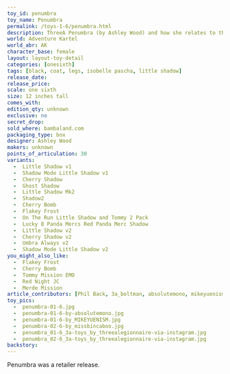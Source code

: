 ```yaml
---
toy_id: penumbra
toy_name: Penumbra
permalink: /toys-1-6/penumbra.html
description: ThreeA Penumbra (by Ashley Wood) and how she relates to the World of Adventure Kartel, plus get the most detailed release info including release date, price, variants, colorways and more.
world: Adventure Kartel
world_abr: AK
character_base: female
layout: layout-toy-detail
categories: [onesixth]
tags: [black, coat, legs, isobelle pascha, little shadow]
release_date: 
release_price: 
scale: one sixth
size: 12 inches tall
comes_with: 
edition_qty: unknown
exclusive: no
secret_drop:
sold_where: bambaland.com
packaging_type: box
designer: Ashley Wood
makers: unknown
points_of_articulation: 30
variants: 
  -  Little Shadow v1
  -  Shadow Mode Little Shadow v1
  -  Cherry Shadow
  -  Ghost Shadow
  -  Little Shadow Mk2
  -  Shadow2
  -  Cherry Bomb
  -  Flakey Frost
  -  On The Run Little Shadow and Tommy 2 Pack
  -  Lucky 8 Panda Mercs Red Panda Merc Shadow
  -  Little Shadow v2
  -  Cherry Shadow v2
  -  Umbra Always v2
  -  Shadow Mode Little Shadow v2
you_might_also_like:
  -  Flakey Frost
  -  Cherry Bomb
  -  Tommy Mission EMO
  -  Red Night JC  
  -  Merde Mission
article_contributors: [Phil Back, 3a_boltman, absolutemono, mikeyuenism, missbincaboo, threealegionnaire]
toy_pics: 
  -  penumbra-01-6.jpg
  -  penumbra-01-6-by-absolutemono.jpg
  -  penumbra-01-6-by_MIKEYUENISM.jpg
  -  penumbra-02-6-by_missbincaboo.jpg
  -  penumbra_01-6_3a-toys_by_threealegionnaire-via-instagram.jpg
  -  penumbra_02-6_3a-toys_by_threealegionnaire-via-instagram.jpg
backstory:
---
```


Penumbra was a retailer release.


